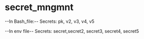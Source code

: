 # secret_mngmnt
--In Bash_file:--
Secrets: pk, v2, v3, v4, v5

--In env file--
Secrets: secret,secret2, secret3, secret4, secret5 
